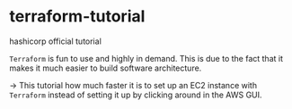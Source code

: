 # terraform-tutorial
hashicorp official tutorial

`Terraform`  is fun to use and highly in demand.
This is due to the fact that it makes it much easier to build software architecture. 

-> This tutorial how much faster it is to set up an EC2 instance with `Terraform` instead of setting it up by clicking around in the AWS GUI. 
